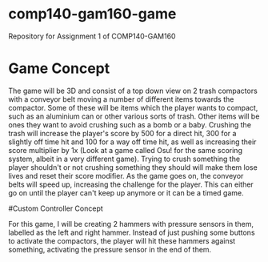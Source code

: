 # comp140-gam160-game
Repository for Assignment 1 of COMP140-GAM160

# Game Concept

The game will be 3D and consist of a top down view on 2 trash compactors with a conveyor belt moving a number of different items 
towards the compactor. Some of these will be items which the player wants to compact, such as an aluminium can or other various sorts 
of trash. Other items will be ones they want to avoid crushing such as a bomb or a baby. Crushing the trash will increase the player's 
score by 500 for a direct hit, 300 for a slightly off time hit and 100 for a way off time hit, as well as increasing their score 
multiplier by 1x (Look at a game called Osu! for the same scoring system, albeit in a very different game). Trying to crush something 
the player shouldn't or not crushing something they should will make them lose lives and reset their score modifier. 
As the game goes on, the conveyor belts will speed up, increasing the challenge for the player. This can either go on until the player 
can't keep up anymore or it can be a timed game.

#Custom Controller Concept

For this game, I will be creating 2 hammers with pressure sensors in them, labelled as the left and right hammer. 
Instead of just pushing some buttons to activate the compactors, the player will hit these hammers against something, 
activating the pressure sensor in the end of them.
